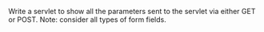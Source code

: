   Write a servlet to show all the parameters sent to the servlet via either GET or POST.
Note: consider all types of form fields.